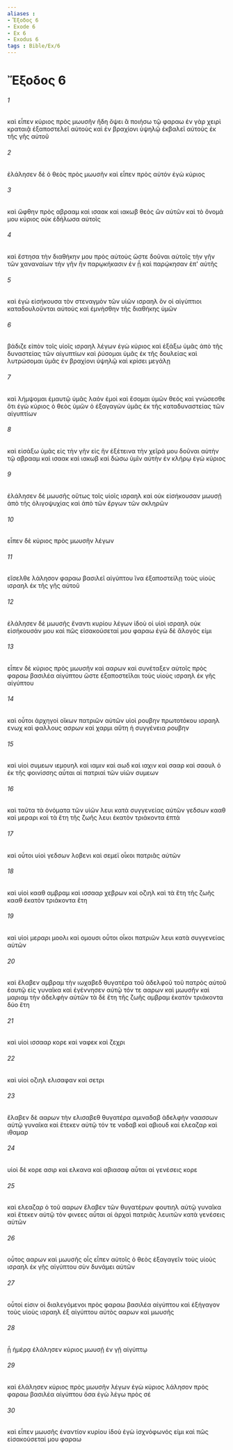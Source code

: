 ```yaml
---
aliases : 
- Ἔξοδος 6
- Exode 6
- Ex 6
- Exodus 6
tags : Bible/Ex/6
---
```


# Ἔξοδος 6

###### 1
καὶ εἶπεν κύριος πρὸς μωυσῆν ἤδη ὄψει ἃ ποιήσω τῷ φαραω ἐν γὰρ χειρὶ κραταιᾷ ἐξαποστελεῖ αὐτοὺς καὶ ἐν βραχίονι ὑψηλῷ ἐκβαλεῖ αὐτοὺς ἐκ τῆς γῆς αὐτοῦ
###### 2
ἐλάλησεν δὲ ὁ θεὸς πρὸς μωυσῆν καὶ εἶπεν πρὸς αὐτόν ἐγὼ κύριος
###### 3
καὶ ὤφθην πρὸς αβρααμ καὶ ισαακ καὶ ιακωβ θεὸς ὢν αὐτῶν καὶ τὸ ὄνομά μου κύριος οὐκ ἐδήλωσα αὐτοῖς
###### 4
καὶ ἔστησα τὴν διαθήκην μου πρὸς αὐτοὺς ὥστε δοῦναι αὐτοῖς τὴν γῆν τῶν χαναναίων τὴν γῆν ἣν παρῳκήκασιν ἐν ᾗ καὶ παρῴκησαν ἐπ' αὐτῆς
###### 5
καὶ ἐγὼ εἰσήκουσα τὸν στεναγμὸν τῶν υἱῶν ισραηλ ὃν οἱ αἰγύπτιοι καταδουλοῦνται αὐτούς καὶ ἐμνήσθην τῆς διαθήκης ὑμῶν
###### 6
βάδιζε εἰπὸν τοῖς υἱοῖς ισραηλ λέγων ἐγὼ κύριος καὶ ἐξάξω ὑμᾶς ἀπὸ τῆς δυναστείας τῶν αἰγυπτίων καὶ ῥύσομαι ὑμᾶς ἐκ τῆς δουλείας καὶ λυτρώσομαι ὑμᾶς ἐν βραχίονι ὑψηλῷ καὶ κρίσει μεγάλῃ
###### 7
καὶ λήμψομαι ἐμαυτῷ ὑμᾶς λαὸν ἐμοὶ καὶ ἔσομαι ὑμῶν θεός καὶ γνώσεσθε ὅτι ἐγὼ κύριος ὁ θεὸς ὑμῶν ὁ ἐξαγαγὼν ὑμᾶς ἐκ τῆς καταδυναστείας τῶν αἰγυπτίων
###### 8
καὶ εἰσάξω ὑμᾶς εἰς τὴν γῆν εἰς ἣν ἐξέτεινα τὴν χεῖρά μου δοῦναι αὐτὴν τῷ αβρααμ καὶ ισαακ καὶ ιακωβ καὶ δώσω ὑμῖν αὐτὴν ἐν κλήρῳ ἐγὼ κύριος
###### 9
ἐλάλησεν δὲ μωυσῆς οὕτως τοῖς υἱοῖς ισραηλ καὶ οὐκ εἰσήκουσαν μωυσῇ ἀπὸ τῆς ὀλιγοψυχίας καὶ ἀπὸ τῶν ἔργων τῶν σκληρῶν
###### 10
εἶπεν δὲ κύριος πρὸς μωυσῆν λέγων
###### 11
εἴσελθε λάλησον φαραω βασιλεῖ αἰγύπτου ἵνα ἐξαποστείλῃ τοὺς υἱοὺς ισραηλ ἐκ τῆς γῆς αὐτοῦ
###### 12
ἐλάλησεν δὲ μωυσῆς ἔναντι κυρίου λέγων ἰδοὺ οἱ υἱοὶ ισραηλ οὐκ εἰσήκουσάν μου καὶ πῶς εἰσακούσεταί μου φαραω ἐγὼ δὲ ἄλογός εἰμι
###### 13
εἶπεν δὲ κύριος πρὸς μωυσῆν καὶ ααρων καὶ συνέταξεν αὐτοῖς πρὸς φαραω βασιλέα αἰγύπτου ὥστε ἐξαποστεῖλαι τοὺς υἱοὺς ισραηλ ἐκ γῆς αἰγύπτου
###### 14
καὶ οὗτοι ἀρχηγοὶ οἴκων πατριῶν αὐτῶν υἱοὶ ρουβην πρωτοτόκου ισραηλ ενωχ καὶ φαλλους ασρων καὶ χαρμι αὕτη ἡ συγγένεια ρουβην
###### 15
καὶ υἱοὶ συμεων ιεμουηλ καὶ ιαμιν καὶ αωδ καὶ ιαχιν καὶ σααρ καὶ σαουλ ὁ ἐκ τῆς φοινίσσης αὗται αἱ πατριαὶ τῶν υἱῶν συμεων
###### 16
καὶ ταῦτα τὰ ὀνόματα τῶν υἱῶν λευι κατὰ συγγενείας αὐτῶν γεδσων κααθ καὶ μεραρι καὶ τὰ ἔτη τῆς ζωῆς λευι ἑκατὸν τριάκοντα ἑπτά
###### 17
καὶ οὗτοι υἱοὶ γεδσων λοβενι καὶ σεμεϊ οἶκοι πατριᾶς αὐτῶν
###### 18
καὶ υἱοὶ κααθ αμβραμ καὶ ισσααρ χεβρων καὶ οζιηλ καὶ τὰ ἔτη τῆς ζωῆς κααθ ἑκατὸν τριάκοντα ἔτη
###### 19
καὶ υἱοὶ μεραρι μοολι καὶ ομουσι οὗτοι οἶκοι πατριῶν λευι κατὰ συγγενείας αὐτῶν
###### 20
καὶ ἔλαβεν αμβραμ τὴν ιωχαβεδ θυγατέρα τοῦ ἀδελφοῦ τοῦ πατρὸς αὐτοῦ ἑαυτῷ εἰς γυναῖκα καὶ ἐγέννησεν αὐτῷ τόν τε ααρων καὶ μωυσῆν καὶ μαριαμ τὴν ἀδελφὴν αὐτῶν τὰ δὲ ἔτη τῆς ζωῆς αμβραμ ἑκατὸν τριάκοντα δύο ἔτη
###### 21
καὶ υἱοὶ ισσααρ κορε καὶ ναφεκ καὶ ζεχρι
###### 22
καὶ υἱοὶ οζιηλ ελισαφαν καὶ σετρι
###### 23
ἔλαβεν δὲ ααρων τὴν ελισαβεθ θυγατέρα αμιναδαβ ἀδελφὴν ναασσων αὐτῷ γυναῖκα καὶ ἔτεκεν αὐτῷ τόν τε ναδαβ καὶ αβιουδ καὶ ελεαζαρ καὶ ιθαμαρ
###### 24
υἱοὶ δὲ κορε ασιρ καὶ ελκανα καὶ αβιασαφ αὗται αἱ γενέσεις κορε
###### 25
καὶ ελεαζαρ ὁ τοῦ ααρων ἔλαβεν τῶν θυγατέρων φουτιηλ αὐτῷ γυναῖκα καὶ ἔτεκεν αὐτῷ τὸν φινεες αὗται αἱ ἀρχαὶ πατριᾶς λευιτῶν κατὰ γενέσεις αὐτῶν
###### 26
οὗτος ααρων καὶ μωυσῆς οἷς εἶπεν αὐτοῖς ὁ θεὸς ἐξαγαγεῖν τοὺς υἱοὺς ισραηλ ἐκ γῆς αἰγύπτου σὺν δυνάμει αὐτῶν
###### 27
οὗτοί εἰσιν οἱ διαλεγόμενοι πρὸς φαραω βασιλέα αἰγύπτου καὶ ἐξήγαγον τοὺς υἱοὺς ισραηλ ἐξ αἰγύπτου αὐτὸς ααρων καὶ μωυσῆς
###### 28
ᾗ ἡμέρᾳ ἐλάλησεν κύριος μωυσῇ ἐν γῇ αἰγύπτῳ
###### 29
καὶ ἐλάλησεν κύριος πρὸς μωυσῆν λέγων ἐγὼ κύριος λάλησον πρὸς φαραω βασιλέα αἰγύπτου ὅσα ἐγὼ λέγω πρὸς σέ
###### 30
καὶ εἶπεν μωυσῆς ἐναντίον κυρίου ἰδοὺ ἐγὼ ἰσχνόφωνός εἰμι καὶ πῶς εἰσακούσεταί μου φαραω
